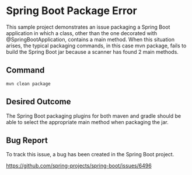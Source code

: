 # Spring Boot Package Error

This sample project demonstrates an issue packaging a Spring Boot application in which a class, other than the one decorated with @SpringBootApplication, contains a main method.  When this situation arises, the typical packaging commands, in this case mvn package, fails to build the Spring Boot jar because a scanner has found 2 main methods.

## Command

    mvn clean package


## Desired Outcome

The Spring Boot packaging plugins for both maven and gradle should be able to select the appropriate main method when packaging the jar.

## Bug Report

To track this issue, a bug has been created in the Spring Boot project.

https://github.com/spring-projects/spring-boot/issues/6496